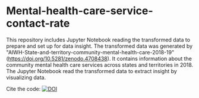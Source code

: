 # Mental-health-care-service-contact-rate


This repository includes Jupyter Notebook reading the transformed data to prepare and set up for data insight.
The transformed data was generated by "AIWH-State-and-territory-community-mental-health-care-2018-19" (https://doi.org/10.5281/zenodo.4708438). It contains information about the community mental health care services across states and territories in 2018.
The Jupyter Notebook read the transformed data to extract insight by visualizing data.


Cite the code: [![DOI](https://zenodo.org/badge/360396133.svg)](https://zenodo.org/badge/latestdoi/360396133)
